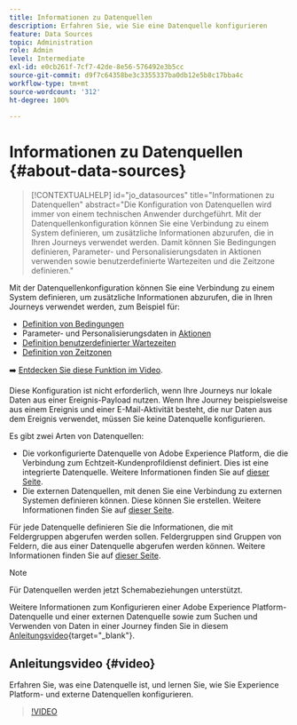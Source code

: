 ```yaml
---
title: Informationen zu Datenquellen
description: Erfahren Sie, wie Sie eine Datenquelle konfigurieren
feature: Data Sources
topic: Administration
role: Admin
level: Intermediate
exl-id: e0cb261f-7cf7-42de-8e56-576492e3b5cc
source-git-commit: d9f7c64358be3c3355337ba0db12e5b8c17bba4c
workflow-type: tm+mt
source-wordcount: '312'
ht-degree: 100%

---
```


# Informationen zu Datenquellen {#about-data-sources}

>[!CONTEXTUALHELP]
>id="jo_datasources"
>title="Informationen zu Datenquellen"
>abstract="Die Konfiguration von Datenquellen wird immer von einem technischen Anwender durchgeführt. Mit der Datenquellenkonfiguration können Sie eine Verbindung zu einem System definieren, um zusätzliche Informationen abzurufen, die in Ihren Journeys verwendet werden. Damit können Sie Bedingungen definieren, Parameter- und Personalisierungsdaten in Aktionen verwenden sowie benutzerdefinierte Wartezeiten und die Zeitzone definieren."

Mit der Datenquellenkonfiguration können Sie eine Verbindung zu einem System definieren, um zusätzliche Informationen abzurufen, die in Ihren Journeys verwendet werden, zum Beispiel für:

* [Definition von Bedingungen](../building-journeys/condition-activity.md)
* Parameter- und Personalisierungsdaten in [Aktionen](../action/action.md)
* [Definition benutzerdefinierter Wartezeiten](../building-journeys/wait-activity.md#custom)
* [Definition von Zeitzonen](../building-journeys/timezone-management.md)

➡️ [Entdecken Sie diese Funktion im Video](#video).

Diese Konfiguration ist nicht erforderlich, wenn Ihre Journeys nur lokale Daten aus einer Ereignis-Payload nutzen. Wenn Ihre Journey beispielsweise aus einem Ereignis und einer E-Mail-Aktivität besteht, die nur Daten aus dem Ereignis verwendet, müssen Sie keine Datenquelle konfigurieren.

Es gibt zwei Arten von Datenquellen:

* Die vorkonfigurierte Datenquelle von Adobe Experience Platform, die die Verbindung zum Echtzeit-Kundenprofildienst definiert. Dies ist eine integrierte Datenquelle. Weitere Informationen finden Sie auf [dieser Seite](../datasource/adobe-experience-platform-data-source.md).
* Die externen Datenquellen, mit denen Sie eine Verbindung zu externen Systemen definieren können. Diese können Sie erstellen. Weitere Informationen finden Sie auf [dieser Seite](../datasource/external-data-sources.md).

Für jede Datenquelle definieren Sie die Informationen, die mit Feldergruppen abgerufen werden sollen. Feldergruppen sind Gruppen von Feldern, die aus einer Datenquelle abgerufen werden können. Weitere Informationen finden Sie auf [dieser Seite](../datasource/configure-data-sources.md#define-field-groups).

>[!NOTE]
>
>Für Datenquellen werden jetzt Schemabeziehungen unterstützt.

Weitere Informationen zum Konfigurieren einer Adobe Experience Platform-Datenquelle und einer externen Datenquelle sowie zum Suchen und Verwenden von Daten in einer Journey finden Sie in diesem [Anleitungsvideo](https://experienceleague.adobe.com/docs/journey-orchestration-learn/tutorials/configure-data-sources.html?lang=de){target=&quot;_blank&quot;}.

## Anleitungsvideo {#video}

Erfahren Sie, was eine Datenquelle ist, und lernen Sie, wie Sie Experience Platform- und externe Datenquellen konfigurieren.

>[!VIDEO](https://video.tv.adobe.com/v/334256?quality=12)

